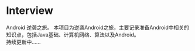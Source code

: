 # Interview
Android 逆袭之旅。
本项目为逆袭Android之旅，主要记录准备Android中相关的知识点，包括Java基础、计算机网络、算法以及Android。</br>
持续更新中......

